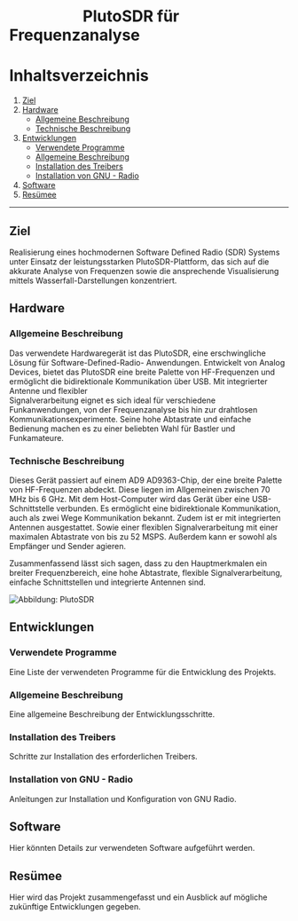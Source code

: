 # **&nbsp;&nbsp;&nbsp;&nbsp;&nbsp;&nbsp;&nbsp;&nbsp;&nbsp;&nbsp;&nbsp;&nbsp;&nbsp;&nbsp;&nbsp;&nbsp;&nbsp;&nbsp;&nbsp;&nbsp;PlutoSDR für Frequenzanalyse &nbsp;&nbsp;&nbsp;&nbsp;&nbsp;&nbsp;&nbsp;&nbsp;&nbsp;&nbsp;&nbsp;&nbsp;&nbsp;&nbsp;&nbsp;&nbsp;&nbsp;&nbsp;&nbsp;&nbsp;**

# Inhaltsverzeichnis

1. [Ziel](#ziel)
2. [Hardware](#hardware)
   - [Allgemeine Beschreibung](#allgemeine-beschreibung)
   - [Technische Beschreibung](#technische-beschreibung)
3. [Entwicklungen](#entwicklungen)
   - [Verwendete Programme](#verwendete-programme)
   - [Allgemeine Beschreibung](#allgemeine-beschreibung-1)
   - [Installation des Treibers](#installation-des-treibers)
   - [Installation von GNU - Radio](#installation-von-gnu---radio)
4. [Software](#software)
5. [Resümee](#resümee)

---

## Ziel
Realisierung eines hochmodernen Software Defined Radio (SDR) Systems unter Einsatz der leistungsstarken PlutoSDR-Plattform, das sich auf die akkurate Analyse von Frequenzen sowie die ansprechende Visualisierung mittels Wasserfall-Darstellungen konzentriert.

## Hardware
   ### Allgemeine Beschreibung
   Das verwendete Hardwaregerät ist das PlutoSDR, eine erschwingliche Lösung für Software-Defined-Radio- 
   Anwendungen. Entwickelt von Analog Devices, bietet das PlutoSDR eine breite Palette von HF-Frequenzen und 
   ermöglicht die bidirektionale Kommunikation über USB. Mit integrierter Antenne und flexibler       
   Signalverarbeitung eignet es sich ideal für verschiedene Funkanwendungen, von der Frequenzanalyse bis hin 
   zur drahtlosen Kommunikationsexperimente. Seine hohe Abtastrate und einfache Bedienung machen es zu einer 
   beliebten Wahl für Bastler und Funkamateure.
   
   ### Technische Beschreibung
   Dieses Gerät passiert auf einem AD9 AD9363-Chip, der eine breite Palette von HF-Frequenzen abdeckt. Diese 
   liegen im Allgemeinen zwischen 70 MHz bis 6 GHz. Mit dem Host-Computer wird das Gerät über eine USB-      
   Schnittstelle verbunden.  Es ermöglicht eine bidirektionale Kommunikation, auch als zwei Wege Kommunikation 
   bekannt. 
   Zudem ist er mit integrierten Antennen ausgestattet. Sowie einer flexiblen Signalverarbeitung mit einer 
   maximalen Abtastrate von bis zu 52 MSPS.  Außerdem kann er sowohl als Empfänger und Sender agieren. 

   Zusammenfassend lässt sich sagen, dass zu den Hauptmerkmalen ein breiter Frequenzbereich, eine hohe 
   Abtastrate, flexible Signalverarbeitung, einfache Schnittstellen und integrierte Antennen sind. 
   
   ![Abbildung: PlutoSDR]("C:\Users\Flora\Desktop\adi-pluto-1.jpg")
   
## Entwicklungen
   ### Verwendete Programme
   Eine Liste der verwendeten Programme für die Entwicklung des Projekts.

   ### Allgemeine Beschreibung
   Eine allgemeine Beschreibung der Entwicklungsschritte.

   ### Installation des Treibers
   Schritte zur Installation des erforderlichen Treibers.

   ### Installation von GNU - Radio
   Anleitungen zur Installation und Konfiguration von GNU Radio.

## Software
Hier könnten Details zur verwendeten Software aufgeführt werden.

## Resümee
Hier wird das Projekt zusammengefasst und ein Ausblick auf mögliche zukünftige Entwicklungen gegeben.
